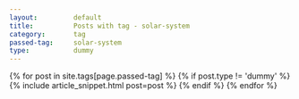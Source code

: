 ```yaml
---
layout:			default
title:			Posts with tag - solar-system
category:		tag
passed-tag:		solar-system
type:           dummy
---
```


{% for post in site.tags[page.passed-tag] %}
{% if post.type != 'dummy' %}
    {% include article_snippet.html post=post %}
{% endif %}
{% endfor %}
